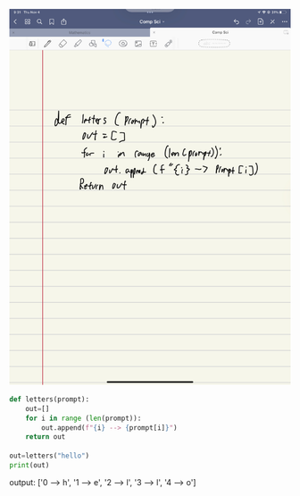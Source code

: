 ![](quiz007.jpg)

```.py
def letters(prompt):
    out=[]
    for i in range (len(prompt)):
        out.append(f"{i} --> {prompt[i]}")
    return out

out=letters("hello")
print(out)
```

output:
['0 --> h', '1 --> e', '2 --> l', '3 --> l', '4 --> o']
